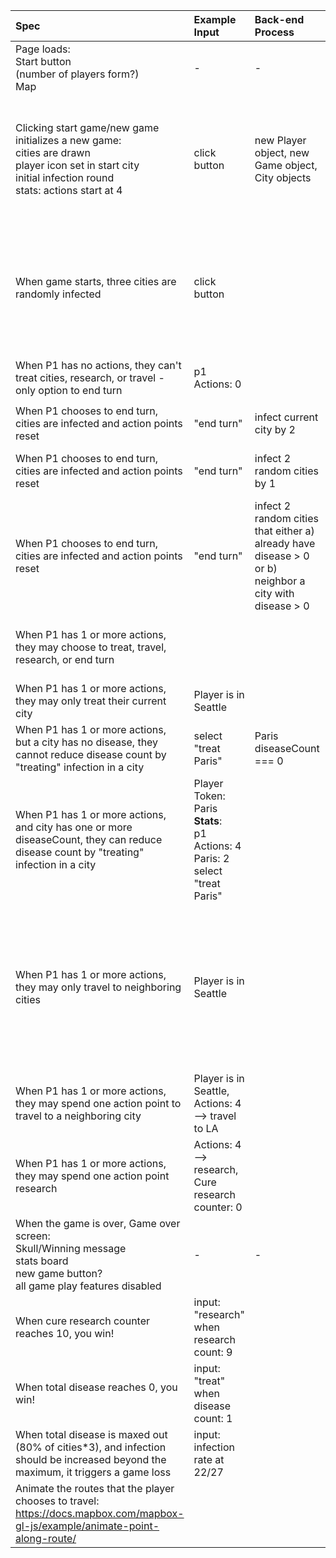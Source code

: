 

| Spec | Example Input | Back-end Process | Expected Output |
| :-------------  | :-------------   | :------------- | :------------- |
| Page loads: <br> Start button <br> (number of players form?) <br> Map |-|-|-|
| Clicking start game/new game initializes a new game: <br> cities are drawn <br> player icon set in start city <br> initial infection round <br> stats: actions start at 4 | click button| new Player object, new Game object, City objects |Player Token: Seattle <br> **Stats**: <br> p1 Actions: 4 <br> Tokyo: 2 <br> Paris: 0 <br> Seattle: 0 |
| When game starts, three cities are randomly infected | click button | | Player Token: Seattle <br> **Stats**: <br> p1 Actions: 4 <br> Tokyo: 2 <br> Paris: 1 <br> Seattle: 0 |
|When P1 has no actions, they can't treat cities, research, or travel - only option to end turn |p1 Actions: 0||p1 Actions: 0 <br> <kbd>end turn</kbd>|
|When P1 chooses to end turn, cities are infected and action points reset | "end turn" | infect current city by 2 | seattle: 2, action reset to 4 |
|When P1 chooses to end turn, cities are infected and action points reset| "end turn" | infect 2 random cities by 1 | seattle: 1, tokyo: 1, action reset to 4|
|When P1 chooses to end turn, cities are infected and action points reset | "end turn" | infect 2 random cities that either a) already have disease > 0 or b) neighbor a city with disease > 0 | seattle: 1, tokyo: 1, action reset to 4|
|When P1 has 1 or more actions, they may choose to treat, travel, research, or end turn | | | <kbd>Treat</kbd>, <kbd>Travel</kbd>, <kbd>Research</kbd>, or end turn|
|When P1 has 1 or more actions, they may only treat their current city | Player is in Seattle | | <kbd>Treat Seattle</kbd> is an option |
|When P1 has 1 or more actions, but a city has no disease, they cannot reduce disease count by "treating" infection in a city | select "treat Paris" | Paris diseaseCount === 0| Paris: 0 |
|When P1 has 1 or more actions, and city has one or more diseaseCount, they can reduce disease count by "treating" infection in a city | Player Token: Paris <br> **Stats**: <br> p1 Actions: 4 <br> Paris: 2 <br> select "treat Paris" ||Player Token: Paris <br> **Stats**: <br> p1 Actions: 3 <br> Paris: 1 <br> Seattle: 0 |
|When P1 has 1 or more actions, they may only travel to neighboring cities | Player is in Seattle | | Options: <kbd>Travel to Tokyo</kbd>, <kbd>Travel to LA</kbd>, <kbd>Travel to Toronto</kbd> (not options - Paris, Moscow, Rio, Beijing, Cairo)|
|When P1 has 1 or more actions, they may spend one action point to travel to a neighboring city | Player is in Seattle, Actions: 4 --> travel to LA | | Player: LA, Actions: 3|
|When P1 has 1 or more actions, they may spend one action point research | Actions: 4 --> research, Cure research counter: 0| | Actions: 3, Cure research counter: 1 |
| When the game is over, Game over screen: <br>Skull/Winning message <br> stats board <br> new game button? <br> all game play features disabled |-|-|-|
| When cure research counter reaches 10, you win! | input: "research" when research count: 9 || Game over - p1 wins!|
| When total disease reaches 0, you win! | input: "treat" when disease count: 1 || Game over - p1 wins!|
| When total disease is maxed out (80% of cities*3), and infection should be increased beyond the maximum, it triggers a game loss | input: infection rate at 22/27 || Game over - p1 loses!|
|Animate the routes that the player chooses to travel: https://docs.mapbox.com/mapbox-gl-js/example/animate-point-along-route/|||